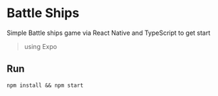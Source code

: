 # Battle Ships

Simple Battle ships game via React Native and TypeScript to get start

> using Expo

## Run

```
npm install && npm start
```
